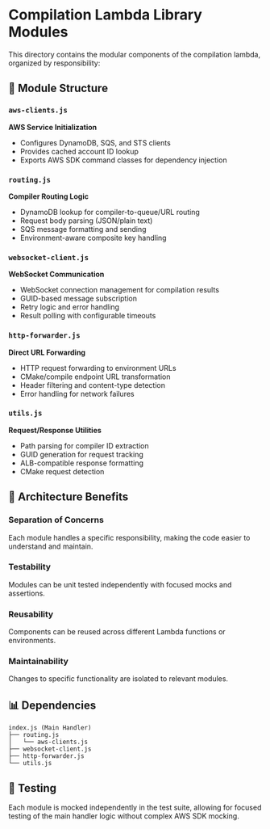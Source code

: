 # Compilation Lambda Library Modules

This directory contains the modular components of the compilation lambda, organized by responsibility:

## 📁 Module Structure

### `aws-clients.js`
**AWS Service Initialization**
- Configures DynamoDB, SQS, and STS clients
- Provides cached account ID lookup
- Exports AWS SDK command classes for dependency injection

### `routing.js`
**Compiler Routing Logic**
- DynamoDB lookup for compiler-to-queue/URL routing
- Request body parsing (JSON/plain text)
- SQS message formatting and sending
- Environment-aware composite key handling

### `websocket-client.js`
**WebSocket Communication**
- WebSocket connection management for compilation results
- GUID-based message subscription
- Retry logic and error handling
- Result polling with configurable timeouts

### `http-forwarder.js`
**Direct URL Forwarding**
- HTTP request forwarding to environment URLs
- CMake/compile endpoint URL transformation
- Header filtering and content-type detection
- Error handling for network failures

### `utils.js`
**Request/Response Utilities**
- Path parsing for compiler ID extraction
- GUID generation for request tracking
- ALB-compatible response formatting
- CMake request detection

## 🔧 Architecture Benefits

### **Separation of Concerns**
Each module handles a specific responsibility, making the code easier to understand and maintain.

### **Testability**
Modules can be unit tested independently with focused mocks and assertions.

### **Reusability**
Components can be reused across different Lambda functions or environments.

### **Maintainability**
Changes to specific functionality are isolated to relevant modules.

## 📊 Dependencies

```
index.js (Main Handler)
├── routing.js
│   └── aws-clients.js
├── websocket-client.js
├── http-forwarder.js
└── utils.js
```

## 🧪 Testing

Each module is mocked independently in the test suite, allowing for focused testing of the main handler logic without complex AWS SDK mocking.
